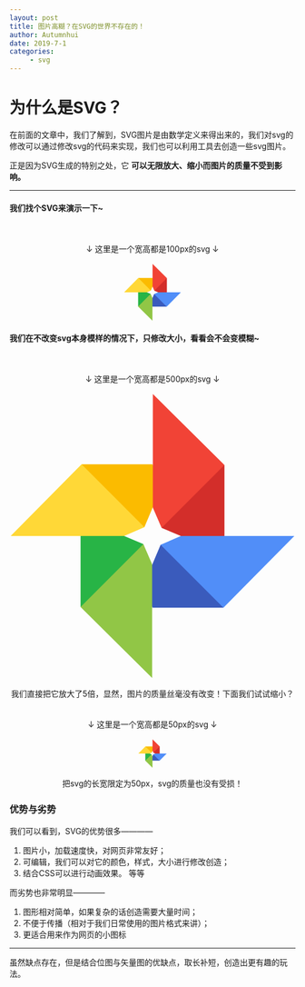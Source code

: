 ```yaml
---
layout: post
title: 图片高糊？在SVG的世界不存在的！
author: Autumnhui
date: 2019-7-1
categories:
     - svg
---
```


# 为什么是SVG？

在前面的文章中，我们了解到，SVG图片是由数学定义来得出来的，我们对svg的修改可以通过修改svg的代码来实现，我们也可以利用工具去创造一些svg图片。

正是因为SVG生成的特别之处，它 **可以无限放大、缩小而图片的质量不受到影响。**

---

#### 我们找个SVG来演示一下~
<br>
<br>
<center> ↓ 这里是一个宽高都是100px的svg ↓<br><br>
<svg width=100px height=100px version="1.1" id="Layer_1" xmlns="http://www.w3.org/2000/svg" xmlns:xlink="http://www.w3.org/1999/xlink" x="0px" y="0px"
	 viewBox="0 0 512 512" style="enable-background:new 0 0 512 512;" xml:space="preserve">
<polygon style="fill:#D32E2A;" points="385.829,128 385.829,256 347.429,291.072 307.2,256 272.457,241.371 306.59,165.51 "/>
<polygon style="fill:#3A5BBC;" points="384,385.219 256,385.219 255.39,383.391 226.133,356.291 255.39,308.041 270.629,271.848 
	355.962,302.043 "/>
<polygon style="fill:#FBBB00;" points="256.61,128.61 288.305,164.901 256.61,203.959 241.371,240.152 161.524,200.253 128,126.781 
	256,126.781 "/>
<polygon style="fill:#28B446;" points="239.543,270.629 204.495,346.843 126.171,384 126.171,256 163.962,232.558 204.8,256 "/>
<polygon style="fill:#518EF8;" points="512,256 384,385.219 270.629,271.848 307.2,256 385.829,256 "/>
<polygon style="fill:#91C646;" points="255.39,383.391 255.39,512 126.171,384 239.543,270.629 255.39,307.2 255.39,308.041 "/>
<polygon style="fill:#FFD837;" points="241.371,240.152 204.8,256 126.171,256 0,256 128,126.781 "/>
<polygon style="fill:#F14336;" points="385.829,128 272.457,241.371 256.61,204.8 256.61,203.959 256.61,128.61 256.61,0 "/>
</svg>
</center>

#### 我们在不改变svg本身模样的情况下，只修改大小，看看会不会变模糊~
<br>
<br>
<center> ↓ 这里是一个宽高都是500px的svg ↓<br><br>
<svg width=500px height=500px version="1.1" id="Layer_1" xmlns="http://www.w3.org/2000/svg" xmlns:xlink="http://www.w3.org/1999/xlink" x="0px" y="0px"
	 viewBox="0 0 512 512" style="enable-background:new 0 0 512 512;" xml:space="preserve">
<polygon style="fill:#D32E2A;" points="385.829,128 385.829,256 347.429,291.072 307.2,256 272.457,241.371 306.59,165.51 "/>
<polygon style="fill:#3A5BBC;" points="384,385.219 256,385.219 255.39,383.391 226.133,356.291 255.39,308.041 270.629,271.848 
	355.962,302.043 "/>
<polygon style="fill:#FBBB00;" points="256.61,128.61 288.305,164.901 256.61,203.959 241.371,240.152 161.524,200.253 128,126.781 
	256,126.781 "/>
<polygon style="fill:#28B446;" points="239.543,270.629 204.495,346.843 126.171,384 126.171,256 163.962,232.558 204.8,256 "/>
<polygon style="fill:#518EF8;" points="512,256 384,385.219 270.629,271.848 307.2,256 385.829,256 "/>
<polygon style="fill:#91C646;" points="255.39,383.391 255.39,512 126.171,384 239.543,270.629 255.39,307.2 255.39,308.041 "/>
<polygon style="fill:#FFD837;" points="241.371,240.152 204.8,256 126.171,256 0,256 128,126.781 "/>
<polygon style="fill:#F14336;" points="385.829,128 272.457,241.371 256.61,204.8 256.61,203.959 256.61,128.61 256.61,0 "/>
</svg>
<br>
<br>
我们直接把它放大了5倍，显然，图片的质量丝毫没有改变！下面我们试试缩小？
</center>
<br>
<br>
<center> ↓ 这里是一个宽高都是50px的svg ↓<br><br>
<svg width=50px height=50px version="1.1" id="Layer_1" xmlns="http://www.w3.org/2000/svg" xmlns:xlink="http://www.w3.org/1999/xlink" x="0px" y="0px"
	 viewBox="0 0 512 512" style="enable-background:new 0 0 512 512;" xml:space="preserve">
<polygon style="fill:#D32E2A;" points="385.829,128 385.829,256 347.429,291.072 307.2,256 272.457,241.371 306.59,165.51 "/>
<polygon style="fill:#3A5BBC;" points="384,385.219 256,385.219 255.39,383.391 226.133,356.291 255.39,308.041 270.629,271.848 
	355.962,302.043 "/>
<polygon style="fill:#FBBB00;" points="256.61,128.61 288.305,164.901 256.61,203.959 241.371,240.152 161.524,200.253 128,126.781 
	256,126.781 "/>
<polygon style="fill:#28B446;" points="239.543,270.629 204.495,346.843 126.171,384 126.171,256 163.962,232.558 204.8,256 "/>
<polygon style="fill:#518EF8;" points="512,256 384,385.219 270.629,271.848 307.2,256 385.829,256 "/>
<polygon style="fill:#91C646;" points="255.39,383.391 255.39,512 126.171,384 239.543,270.629 255.39,307.2 255.39,308.041 "/>
<polygon style="fill:#FFD837;" points="241.371,240.152 204.8,256 126.171,256 0,256 128,126.781 "/>
<polygon style="fill:#F14336;" points="385.829,128 272.457,241.371 256.61,204.8 256.61,203.959 256.61,128.61 256.61,0 "/>
</svg>
<br>
<br>
把svg的长宽限定为50px，svg的质量也没有受损！
</center>

### 优势与劣势

我们可以看到，SVG的优势很多————
1. 图片小，加载速度快，对网页非常友好；
2. 可编辑，我们可以对它的颜色，样式，大小进行修改创造；
3. 结合CSS可以进行动画效果。
等等

而劣势也非常明显————
1. 图形相对简单，如果复杂的话创造需要大量时间；
2. 不便于传播（相对于我们日常使用的图片格式来讲）；
3. 更适合用来作为网页的小图标

---

虽然缺点存在，但是结合位图与矢量图的优缺点，取长补短，创造出更有趣的玩法。
